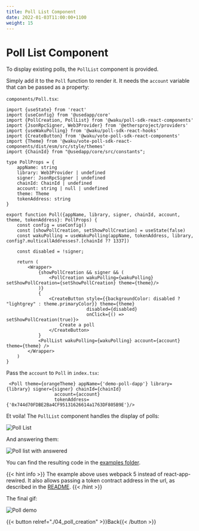 ```yaml
---
title: Poll List Component
date: 2022-01-03T11:00:00+1100
weight: 15
---
```


# Poll List Component

To display existing polls, the `PollList` component is provided.

Simply add it to the `Poll` function to render it.
It needs the `account` variable that can be passed as a property:

`components/Poll.tsx`:
```tsx
import {useState} from 'react'
import {useConfig} from '@usedapp/core'
import {PollCreation, PollList} from '@waku/poll-sdk-react-components'
import {JsonRpcSigner, Web3Provider} from '@ethersproject/providers'
import {useWakuPolling} from '@waku/poll-sdk-react-hooks'
import {CreateButton} from '@waku/vote-poll-sdk-react-components'
import {Theme} from '@waku/vote-poll-sdk-react-components/dist/esm/src/style/themes'
import {ChainId} from "@usedapp/core/src/constants";

type PollProps = {
    appName: string
    library: Web3Provider | undefined
    signer: JsonRpcSigner | undefined
    chainId: ChainId | undefined
    account: string | null | undefined
    theme: Theme
    tokenAddress: string
}

export function Poll({appName, library, signer, chainId, account, theme, tokenAddress}: PollProps) {
    const config = useConfig()
    const [showPollCreation, setShowPollCreation] = useState(false)
    const wakuPolling = useWakuPolling(appName, tokenAddress, library, config?.multicallAddresses?.[chainId ?? 1337])

    const disabled = !signer;

    return (
        <Wrapper>
            {showPollCreation && signer && (
                <PollCreation wakuPolling={wakuPolling} setShowPollCreation={setShowPollCreation} theme={theme}/>
            )}
            {
                <CreateButton style={{backgroundColor: disabled ? "lightgrey" : theme.primaryColor}} theme={theme}
                              disabled={disabled}
                              onClick={() => setShowPollCreation(true)}>
                    Create a poll
                </CreateButton>
            }
            <PollList wakuPolling={wakuPolling} account={account} theme={theme} />
        </Wrapper>
    )
}
```

Pass the `account` to `Poll` in `index.tsx`:
```tsx
 <Poll theme={orangeTheme} appName={'demo-poll-dapp'} library={library} signer={signer} chainId={chainId}
                  account={account}
                  tokenAddress={'0x744d70FDBE2Ba4CF95131626614a1763DF805B9E'}/>
```

Et voila!
The `PollList` component handles the display of polls:

![Poll List](/assets/poll_sdk/listed-polls.png)

And answering them:

![Poll list with answered](/assets/poll_sdk/listed-polls-with-answer.png)

You can find the resulting code in the [examples folder](https://github.com/status-im/wakuconnect-vote-poll-sdk/tree/main/examples/mainnet-poll).

{{< hint info >}}
The example above uses webpack 5 instead of react-app-rewired.
It also allows passing a token contract address in the url, as described in the [README](https://github.com/status-im/wakuconnect-vote-poll-sdk/blob/main/examples/mainnet-poll/README.md). 
{{< /hint >}}

The final gif:

![Poll demo](/assets/poll_sdk/wakuconnect-poll-demo.gif)


{{< button relref="./04_poll_creation"  >}}Back{{< /button >}}
